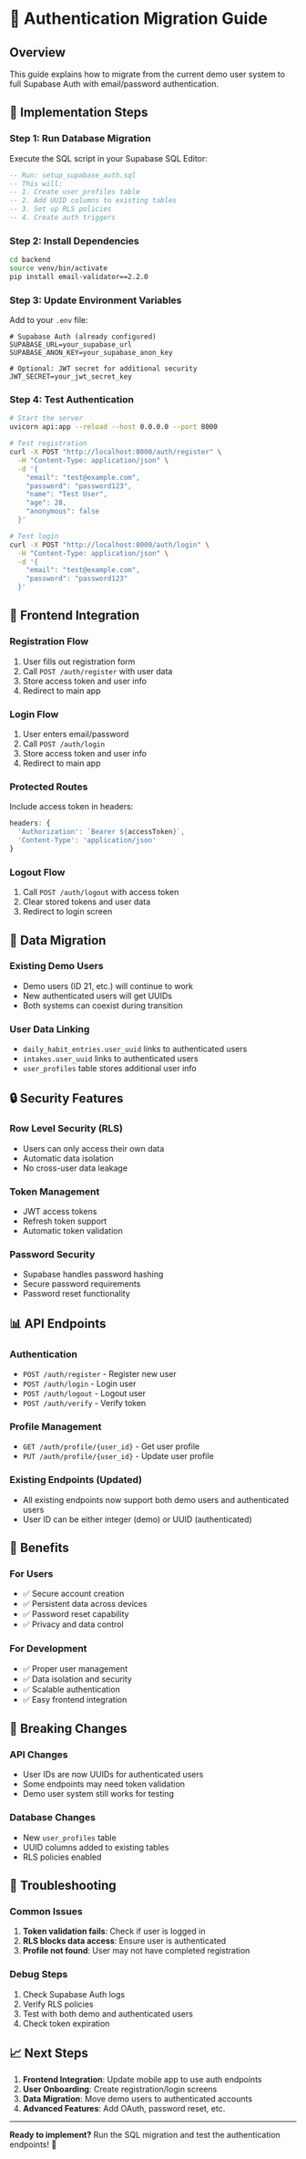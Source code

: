 # 🔐 Authentication Migration Guide

## **Overview**
This guide explains how to migrate from the current demo user system to full Supabase Auth with email/password authentication.

## **🚀 Implementation Steps**

### **Step 1: Run Database Migration**
Execute the SQL script in your Supabase SQL Editor:

```sql
-- Run: setup_supabase_auth.sql
-- This will:
-- 1. Create user_profiles table
-- 2. Add UUID columns to existing tables
-- 3. Set up RLS policies
-- 4. Create auth triggers
```

### **Step 2: Install Dependencies**
```bash
cd backend
source venv/bin/activate
pip install email-validator==2.2.0
```

### **Step 3: Update Environment Variables**
Add to your `.env` file:
```env
# Supabase Auth (already configured)
SUPABASE_URL=your_supabase_url
SUPABASE_ANON_KEY=your_supabase_anon_key

# Optional: JWT secret for additional security
JWT_SECRET=your_jwt_secret_key
```

### **Step 4: Test Authentication**
```bash
# Start the server
uvicorn api:app --reload --host 0.0.0.0 --port 8000

# Test registration
curl -X POST "http://localhost:8000/auth/register" \
  -H "Content-Type: application/json" \
  -d '{
    "email": "test@example.com",
    "password": "password123",
    "name": "Test User",
    "age": 28,
    "anonymous": false
  }'

# Test login
curl -X POST "http://localhost:8000/auth/login" \
  -H "Content-Type: application/json" \
  -d '{
    "email": "test@example.com",
    "password": "password123"
  }'
```

## **📱 Frontend Integration**

### **Registration Flow**
1. User fills out registration form
2. Call `POST /auth/register` with user data
3. Store access token and user info
4. Redirect to main app

### **Login Flow**
1. User enters email/password
2. Call `POST /auth/login`
3. Store access token and user info
4. Redirect to main app

### **Protected Routes**
Include access token in headers:
```javascript
headers: {
  'Authorization': `Bearer ${accessToken}`,
  'Content-Type': 'application/json'
}
```

### **Logout Flow**
1. Call `POST /auth/logout` with access token
2. Clear stored tokens and user data
3. Redirect to login screen

## **🔄 Data Migration**

### **Existing Demo Users**
- Demo users (ID 21, etc.) will continue to work
- New authenticated users will get UUIDs
- Both systems can coexist during transition

### **User Data Linking**
- `daily_habit_entries.user_uuid` links to authenticated users
- `intakes.user_uuid` links to authenticated users
- `user_profiles` table stores additional user info

## **🔒 Security Features**

### **Row Level Security (RLS)**
- Users can only access their own data
- Automatic data isolation
- No cross-user data leakage

### **Token Management**
- JWT access tokens
- Refresh token support
- Automatic token validation

### **Password Security**
- Supabase handles password hashing
- Secure password requirements
- Password reset functionality

## **📊 API Endpoints**

### **Authentication**
- `POST /auth/register` - Register new user
- `POST /auth/login` - Login user
- `POST /auth/logout` - Logout user
- `POST /auth/verify` - Verify token

### **Profile Management**
- `GET /auth/profile/{user_id}` - Get user profile
- `PUT /auth/profile/{user_id}` - Update user profile

### **Existing Endpoints (Updated)**
- All existing endpoints now support both demo users and authenticated users
- User ID can be either integer (demo) or UUID (authenticated)

## **🎯 Benefits**

### **For Users**
- ✅ Secure account creation
- ✅ Persistent data across devices
- ✅ Password reset capability
- ✅ Privacy and data control

### **For Development**
- ✅ Proper user management
- ✅ Data isolation and security
- ✅ Scalable authentication
- ✅ Easy frontend integration

## **🚨 Breaking Changes**

### **API Changes**
- User IDs are now UUIDs for authenticated users
- Some endpoints may need token validation
- Demo user system still works for testing

### **Database Changes**
- New `user_profiles` table
- UUID columns added to existing tables
- RLS policies enabled

## **🔧 Troubleshooting**

### **Common Issues**
1. **Token validation fails**: Check if user is logged in
2. **RLS blocks data access**: Ensure user is authenticated
3. **Profile not found**: User may not have completed registration

### **Debug Steps**
1. Check Supabase Auth logs
2. Verify RLS policies
3. Test with both demo and authenticated users
4. Check token expiration

## **📈 Next Steps**

1. **Frontend Integration**: Update mobile app to use auth endpoints
2. **User Onboarding**: Create registration/login screens
3. **Data Migration**: Move demo users to authenticated accounts
4. **Advanced Features**: Add OAuth, password reset, etc.

---

**Ready to implement?** Run the SQL migration and test the authentication endpoints! 🚀

